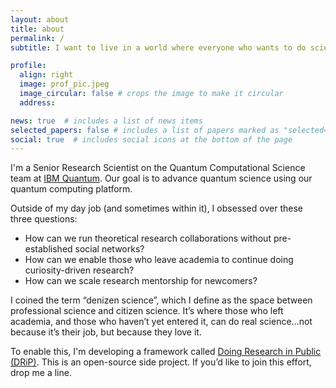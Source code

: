```yaml
---
layout: about
title: about
permalink: /
subtitle: I want to live in a world where everyone who wants to do science, can!

profile:
  align: right
  image: prof_pic.jpeg
  image_circular: false # crops the image to make it circular
  address:

news: true  # includes a list of news items
selected_papers: false # includes a list of papers marked as "selected={true}"
social: true  # includes social icons at the bottom of the page
---
```

I'm a Senior Research Scientist on the Quantum Computational Science team at [IBM Quantum](https://www.ibm.com/quantum). Our goal is to advance quantum science using our quantum computing platform.

Outside of my day job (and sometimes within it), I obsessed over these three questions:  
- How can we run theoretical research collaborations without pre-established social networks?  
- How can we enable those who leave academia to continue doing curiosity-driven research?  
- How can we scale research mentorship for newcomers?  

I coined the term “denizen science”, which I define as the space between professional science and citizen science. It’s where those who left academia, and those who haven’t yet entered it, can do real science…not because it’s their job, but because they love it.

To enable this, I'm developing a framework called [Doing Research in Public (DRiP)](https://github.com/DRIP-project/meta). This is an open-source side project. If you’d like to join this effort, drop me a line.
